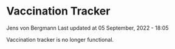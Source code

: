 Vaccination Tracker
================
Jens von Bergmann
Last updated at 05 September, 2022 - 18:05

Vaccination tracker is no longer functional.
